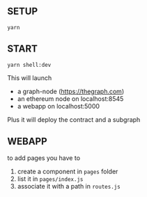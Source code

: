 <!--   -->

## SETUP

```
yarn
```

## START

```
yarn shell:dev
```

This will launch

- a graph-node (https://thegraph.com)
- an ethereum node on localhost:8545
- a webapp on localhost:5000

Plus it will deploy the contract and a subgraph

## WEBAPP

to add pages you have to

1. create a component in `pages` folder
2. list it in `pages/index.js`
3. associate it with a path in `routes.js`
